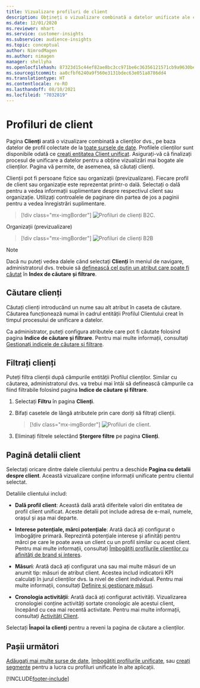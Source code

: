 ```yaml
---
title: Vizualizare profiluri de client
description: Obțineți o vizualizare combinată a datelor unificate ale clienților.
ms.date: 12/01/2020
ms.reviewer: mhart
ms.service: customer-insights
ms.subservice: audience-insights
ms.topic: conceptual
author: NimrodMagen
ms.author: nimagen
manager: shellyha
ms.openlocfilehash: 87323d15c44ef82ae8bc3cc971be6c36356121571cb9a9630be699ac2d157bf6
ms.sourcegitcommit: aa0cfbf6240a9f560e3131bdec63e051a8786dd4
ms.translationtype: HT
ms.contentlocale: ro-RO
ms.lasthandoff: 08/10/2021
ms.locfileid: "7032819"
---
```

# <a name="customer-profiles"></a>Profiluri de client

Pagina **Clienți** arată o vizualizare combinată a clienților dvs., pe baza datelor de profil colectate de la [toate sursele de date](data-sources.md). Profilele clienților sunt disponibile odată ce [creați entitatea Client unificat](data-unification.md). Asigurați-vă că finalizați procesul de unificare a datelor pentru a obține vizualizări mai bogate ale clienților. Pagina vă permite, de asemenea, să căutați clienți.

Clienții pot fi persoane fizice sau organizații (previzualizare). Fiecare profil de client sau organizație este reprezentat printr-o dală. Selectați o dală pentru a vedea informații suplimentare despre respectivul client sau organizație. Utilizați controalele de paginare din partea de jos a paginii pentru a vedea înregistrări suplimentare.

> [!div class="mx-imgBorder"] 
> ![Profiluri de clienți B2C.](media/profiles-customers.png "Profiluri de clienți B2C")

Organizații (previzualizare)
> [!div class="mx-imgBorder"] 
> ![Profiluri de clienți B2B](media/profile-customers-b2b.png "Profiluri de clienți B2B")

> [!NOTE]
> Dacă nu puteți vedea dalele când selectați **Clienți** în meniul de navigare, administratorul dvs. trebuie să [definească cel puțin un atribut care poate fi căutat](search-filter-index.md) în **Index de căutare și filtrare**.

## <a name="search-for-customers"></a>Căutare clienți

Căutați clienți introducând un nume sau alt atribut în caseta de căutare. Căutarea funcționează numai în cadrul entității Profilul Clientului creat în timpul procesului de unificare a datelor.

Ca administrator, puteți configura atributele care pot fi căutate folosind pagina **Indice de căutare și filtrare**. Pentru mai multe informații, consultați [Gestionați indicele de căutare și filtrare](search-filter-index.md).

## <a name="filter-customers"></a>Filtrați clienți

Puteți filtra clienții după câmpurile entității Profilul clienților. Similar cu căutarea, administratorul dvs. va trebui mai întâi să definească câmpurile ca fiind filtrabile folosind pagina **Indice de căutare și filtrare**.

1. Selectați **Filtru** în pagina **Clienți**.

2. Bifați casetele de lângă atributele prin care doriți să filtrați clienții.

   > [!div class="mx-imgBorder"] 
   > ![Profiluri de client.](media/profiles-customers3.png "Profiluri de client")

3. Eliminați filtrele selectând **Ștergere filtre** pe pagina **Clienți**.

##  <a name="customer-details-page"></a>Pagină detalii client

Selectați oricare dintre dalele clientului pentru a deschide **Pagina cu detalii despre client**. Această vizualizare conține informații unificate pentru clientul selectat.

Detaliile clientului includ:

-   **Dală profil client**: Această dală arată diferitele valori din entitatea de profil client unificat. Aceste detalii pot include adresa de e-mail, numele, orașul și așa mai departe. 

-   **Interese potențiale, mărci potențiale**: Arată dacă ați configurat o îmbogățire primară. Reprezintă potențiale interese și afinități pentru mărci pe care le poate avea un client cu un profil similar cu acest client. Pentru mai multe informații, consultați [Îmbogățiți profilurile clienților cu afinități de brand și interes](enrichment-microsoft.md).

-   **Măsuri**: Arată dacă ați configurat una sau mai multe măsuri de un anumit tip: măsuri de atribut client. Acestea includ indicatorii KPI calculați în jurul clienților dvs. la nivel de client individual. Pentru mai multe informații, consultați [Definire și gestionare măsuri](measures.md).

-   **Cronologia activității**: Arată dacă ați configurat activități. Vizualizarea cronologiei conține activități sortate cronologic ale acestui client, începând cu cea mai recentă activitate. Pentru mai multe informații, consultați [Activități Client](activities.md).

Selectați **Înapoi la clienți** pentru a reveni la pagina de căutare a clienților.

## <a name="next-steps"></a>Pașii următori

[Adăugați mai multe surse de date](data-sources.md), [îmbogățiți profilurile unificate](enrichment-hub.md), sau [creați segmente](segments.md) pentru a lucra cu profiluri unificate în alte aplicații.


[!INCLUDE[footer-include](../includes/footer-banner.md)]
